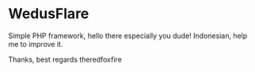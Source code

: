 WedusFlare
==========

Simple PHP framework, hello there especially you dude! Indonesian, help me to improve it.

Thanks, best regards
theredfoxfire
